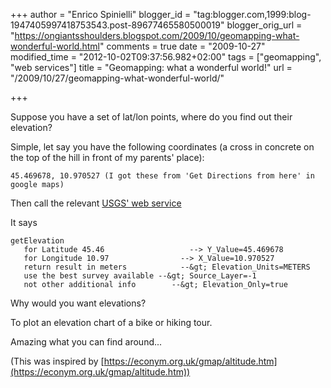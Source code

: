 +++
author = "Enrico Spinielli"
blogger_id = "tag:blogger.com,1999:blog-1947405997418753543.post-89677465580500019"
blogger_orig_url = "https://ongiantsshoulders.blogspot.com/2009/10/geomapping-what-wonderful-world.html"
comments = true
date = "2009-10-27"
modified_time = "2012-10-02T09:37:56.982+02:00"
tags = ["geomapping", "web services"]
title = "Geomapping: what a wonderful world!"
url = "/2009/10/27/geomapping-what-wonderful-world/"

+++

Suppose you have a set of lat/lon points, where do you find out their elevation?

Simple, let say you have the following coordinates (a cross in concrete on the top of the hill in front of my parents' place):

	45.469678, 10.970527 (I got these from 'Get Directions from here' in google maps)

Then call the relevant [USGS' web service](https://www.blogger.com/getElevation?Y_Value=45.469678&amp;X_Value=10.970527&amp;Elevation_Units=METERS&amp;Source_Layer=-1&amp;Elevation_Only=true)

It says

	getElevation
	   for Latitude 45.46                   --> Y_Value=45.469678
	   for Longitude 10.97                --> X_Value=10.970527
	   return result in meters            --&gt; Elevation_Units=METERS
	   use the best survey available --&gt; Source_Layer=-1
	   not other additional info        --&gt; Elevation_Only=true


Why would you want elevations?

To plot an elevation chart of a bike or hiking tour.

Amazing what you can find around...

(This was inspired by [https://econym.org.uk/gmap/altitude.htm](https://econym.org.uk/gmap/altitude.htm))